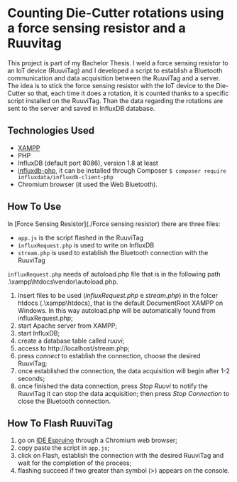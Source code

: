 # Counting Die-Cutter rotations using a force sensing resistor and a Ruuvitag
This project is part of my Bachelor Thesis. I weld a force sensing resistor to an IoT device (RuuviTag) and I developed a script to establish a Bluetooth communication and data acquisition between the RuuviTag and a server. The idea is to stick the force sensing resistor with the IoT device to the Die-Cutter so that, each time it does a rotation, it is counted thanks to a specific script installed on the RuuviTag. Than the data regarding the rotations are sent to the server and saved in InfluxDB database.

## Technologies Used ##
- [XAMPP](https://www.apachefriends.org/it/index.html)
- PHP 
- InfluxDB (default port 8086), version 1.8 at least
- [influxdb-php](https://github.com/influxdata/influxdb-php), it can be installed through Composer 
        ```
       $ composer require influxdata/influxdb-client-php
       ```
- Chromium browser (it used the Web Bluetooth).
       
## How To Use
In [Force Sensing Resistor](./Force sensing resistor) there are three files:
- ``` app.js ``` is the script flashed in the RuuviTag 
- ``` influxRequest.php ``` is used to write on InfluxDB
- ``` stream.php ``` is used to establish the Bluetooth connection with the RuuviTag

``` influxRequest.php ``` needs of autoload.php file that is in the following path .\xampp\htdocs\vendor\autoload.php. 

1) Insert files to be used (*influxRequest.php* e *stream.php*) in the folcer htdocs (.\xampp\htdocs), that is the default DocumentRoot XAMPP on Windows.
    In this way autoload.php will be automatically found from influxRequest.php;
2) start Apache server from XAMPP;
3) start InfluxDB;
4) create a database table called *ruuvi*;
3) access to http://localhost/stream.php;
4) press *connect* to establish the connection, choose the desired RuuviTag;
5) once established the connection, the data acquisition will begin after 1-2 seconds;
6) once finished the data connection, press *Stop Ruuvi* to notify the RuuviTag it can stop the data acquisition; then press *Stop Connection* to close the Bluetooth connection.


## How To Flash RuuviTag
1) go on [IDE Espruino](https://www.espruino.com/ide/) through a Chromium web browser;
2) copy paste the script in ``` app.js ```;
3) click on Flash, establish the connection with the desired RuuviTag and wait for the completion of the process;
4) flashing succeed if two greater than symbol (>) appears on the console. 
